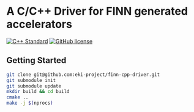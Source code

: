 A C/C++ Driver for FINN generated accelerators
==============================================

[![C++ Standard](https://img.shields.io/badge/C++_Standard-C%2B%2B20-blue.svg?style=flat&logo=c%2B%2B)](https://isocpp.org/)
[![GitHub license](https://img.shields.io/badge/license-MIT-blueviolet.svg)](LICENSE)

Getting Started
---------------

```bash
git clone git@github.com:eki-project/finn-cpp-driver.git
git submodule init
git submodule update
mkdir build && cd build
cmake ..
make -j $(nprocs)
```
